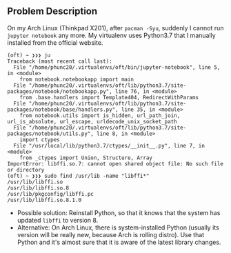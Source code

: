 ## Problem Description
On my Arch Linux (Thinkpad X201), after `pacman -Syu`, suddenly I cannot run `jupyter notebook` any more.
My virtualenv uses Python3.7 that I manually installed from the official website.

```
(oft) ~ ❯❯❯ ju
Traceback (most recent call last):
  File "/home/phunc20/.virtualenvs/oft/bin/jupyter-notebook", line 5, in <module>
    from notebook.notebookapp import main
  File "/home/phunc20/.virtualenvs/oft/lib/python3.7/site-packages/notebook/notebookapp.py", line 76, in <module>
    from .base.handlers import Template404, RedirectWithParams
  File "/home/phunc20/.virtualenvs/oft/lib/python3.7/site-packages/notebook/base/handlers.py", line 35, in <module>
    from notebook.utils import is_hidden, url_path_join, url_is_absolute, url_escape, urldecode_unix_socket_path
  File "/home/phunc20/.virtualenvs/oft/lib/python3.7/site-packages/notebook/utils.py", line 8, in <module>
    import ctypes
  File "/usr/local/lib/python3.7/ctypes/__init__.py", line 7, in <module>
    from _ctypes import Union, Structure, Array
ImportError: libffi.so.7: cannot open shared object file: No such file or directory
(oft) ~ ❯❯❯ sudo find /usr/lib -name "libffi*"
/usr/lib/libffi.so
/usr/lib/libffi.so.8
/usr/lib/pkgconfig/libffi.pc
/usr/lib/libffi.so.8.1.0
```

- Possible solution: Reinstall Python, so that it knows that the system has updated `libffi` to version 8.
- Alternative: On Arch Linux, there is system-installed Python (usually its version will be really new, because Arch is rolling distro). Use that Python and it's almost sure that it is aware of the latest library changes.
